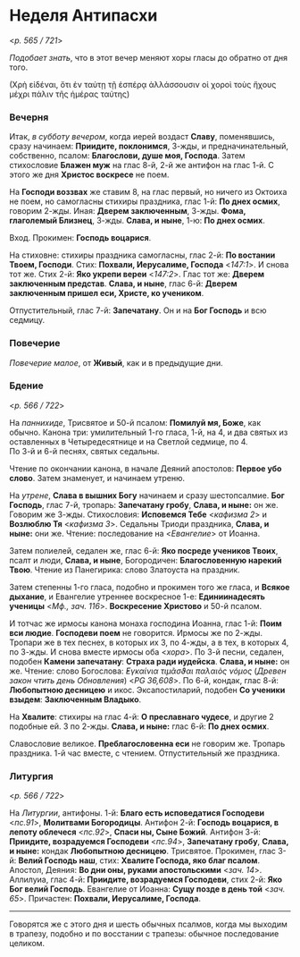 
# Неделя Антипасхи

<*p. 565 / 721*>

*Подобает знать*, что в этот вечер меняют хоры гласы до обратно от дня того.

(Χρὴ εἰδέναι, ὅτι ἐν ταύτῃ τῇ ἑσπέρᾳ ἀλλάσσουσιν οἱ χοροὶ τοὺς ἥχους μέχρι πάλιν τῆς ἡμέρας ταύτης)

### Вечерня

Итак, *в субботу вечером*, когда иерей воздаст **Славу**, поменявшись, сразу начинаем: **Приидите, поклонимся**, 
3-жды, и предначинательный, собственно, псалом: **Благослови, душе моя, Господа**. Затем стихословие **Блажен муж** 
на глас 8-й, 2-й же антифон на глас 1-й. С этого же дня **Христос воскресе** не поем. 

На **Господи воззвах** же ставим 8, на глас первый, но ничего из Октоиха не поем, но самогласны стихиры праздника, 
глас 1-й: **По днех осмих**, говорим 2-жды. Иная: **Дверем заключенным**, 3-жды. **Фома, глаголемый Близнец**, 3-жды. 
**Слава, и ныне**, 1-ю: **По днех осмих**. 

Вход. Прокимен: **Господь воцарися**. 

На стиховне: стихиры праздника самогласны, глас 2-й: **По востании Твоем, Господи**. 
Стих: **Похвали, Иерусалиме, Господа** <*147:1*>. И снова тот же. 
Стих 2-й: **Яко укрепи вереи** <*147:2*>. Глас тот же: **Дверем заключенным представ**.
**Слава, и ныне**, глас 6-й: **Дверем заключенным пришел еси, Христе, ко учеником**. 

Отпустительный, глас 7-й: **Запечатану**. Он и на **Бог Господь** и всю седмицу.  

### Повечерие

*Повечерие малое*, от **Живый**, как и в предыдущие дни. 

### Бдение

<*p. 566 / 722*>

На *паннихиде*, Трисвятое и 50-й псалом: **Помилуй мя, Боже**, как обычно. 
Канона три: умилительный 1-го гласа, 1-й, на 4, и два святых из оставленных в Четыредесятнице и на Светлой 
седмице, по 4.  
По 3-й и 6-й песнях, святых седальны. 

Чтение по окончании канона, в начале Деяний апостолов: **Первое убо слово**. Затем знаменует, и начинаем 
утреню. 

На *утрене*, **Слава в вышних Богу** начинаем и сразу шестопсалмие. **Бог Господь**, глас 7-й, тропарь: 
**Запечатану гробу**, **Слава, и ныне:** он же. Говорим же 3-жды. 
Стихословия: **Исповемся Тебе** <*кафизма 2*> и **Возлюблю Тя** <*кафизма 3*>. Седальны Триоди праздника, 
**Слава, и ныне:** они же. Чтение: последование на <*Евангелие*> от Иоанна. 

Затем полиелей, седален же, глас 6-й: **Яко посреде учеников Твоих**, псалт и люди, **Слава, и ныне**, 
Богородичен: **Благословенную нарекий Твою**. Чтение из Панегирика: слово Златоуста на праздник.  

Затем степенны 1-го гласа, подобно и прокимен того же гласа, и **Всякое дыхание**, и Евангелие утреннее 
воскресное 1-е: **Единиинадесять ученицы** <*Мф., зач. 116*>. **Воскресение Христово** и 50-й псалом. 

И тотчас же ирмосы канона монаха господина Иоанна, глас 1-й: **Поим вси людие**. **Господеви поем** не говорится. 
Ирмосы же по 2-жды. Тропари же в тех песнех, в которых их 3, по 4-жды, а в тех, в которых 4, по 3-жды. 
И снова вместе ирмосы оба <*хора*>. 
По 3-й песни, седален, подобен **Камени запечатану**: **Страха ради иудейска**. **Слава, и ныне:** он же. 
Чтение: слово Богослова: *̓Εγκαίνια τιμᾶσϑαι παλαιὸς νόμος* (*Древен закон чтить день Обновления*) 
<*PG 36,608*>. 
По 6-й, кондак, глас 8-й: **Любопытною десницею** и икос. 
Эксапостиларий, подобен **Со ученики взыдем**: **Заключенным Владыко**. 

На **Хвалите**: стихиры на глас 4-й: **О преславнаго чудесе**, и другие 2 подобные ей. 3 по 2-жды. 
**Слава, и ныне:** глас 6-й: **По днех осмих**. 

Славословие великое. **Преблагословенна еси** не говорим же. Тропарь праздника. 1-й час вместе, с чтением. 
Отпустительный же праздника. 

### Литургия

<*p. 566 / 722*>

На *Литургии*, антифоны. 1-й: **Благо есть исповедатися Господеви** <*пс.91*>, **Молитвами Богородицы**.
Антифон 2-й: **Господь воцарися, в лепоту облечеся** <*пс.92*>, **Спаси ны, Сыне Божий**. 
Антифон 3-й: **Приидите, возрадуемся Господеви** <*пс.94*>, **Запечатану гробу**, 
**Слава, и ныне:** кондак **Любопытною десницею**. 
Трисвятое. Прокимен, глас 3-й: **Велий Господь наш**, стих: **Хвалите Господа, яко благ псалом**. 
Апостол, Деяния: **Во дни оны, руками апостольскими** <*зач. 14*>.
Аллилуиа, глас 4-й: **Приидите, возрадуемся Господеви**, стих 2-й: **Яко Бог велий Господь**. 
Евангелие от Иоанна: **Сущу позде в день той** <*зач. 65*>. 
Причастен: **Похвали, Иерусалиме, Господа**. 

---

Говорятся же с этого дня и шесть обычных псалмов, когда мы выходим в трапезу, подобно и по восстании 
с трапезы: обычное последование целиком. 
